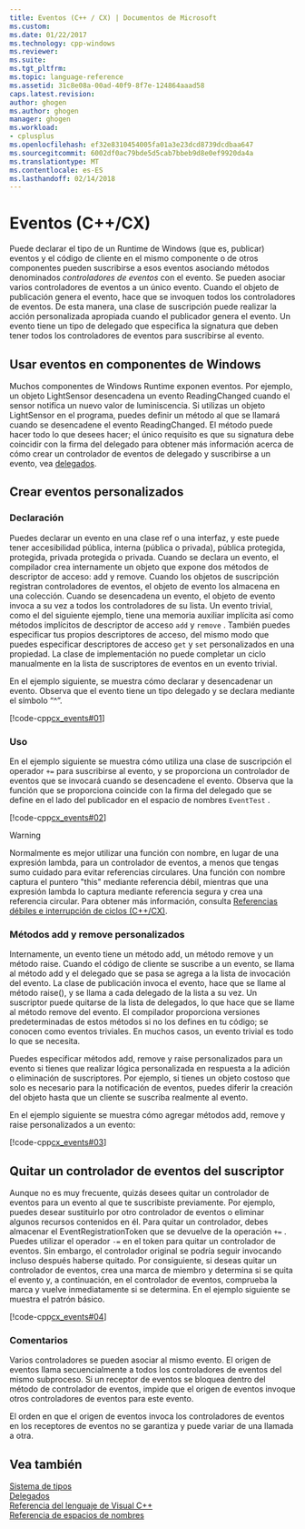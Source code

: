 ```yaml
---
title: Eventos (C++ / CX) | Documentos de Microsoft
ms.custom: 
ms.date: 01/22/2017
ms.technology: cpp-windows
ms.reviewer: 
ms.suite: 
ms.tgt_pltfrm: 
ms.topic: language-reference
ms.assetid: 31c8e08a-00ad-40f9-8f7e-124864aaad58
caps.latest.revision: 
author: ghogen
ms.author: ghogen
manager: ghogen
ms.workload:
- cplusplus
ms.openlocfilehash: ef32e8310454005fa01a3e23dcd8739dcdbaa647
ms.sourcegitcommit: 6002df0ac79bde5d5cab7bbeb9d8e0ef9920da4a
ms.translationtype: MT
ms.contentlocale: es-ES
ms.lasthandoff: 02/14/2018
---
```

# <a name="events-ccx"></a>Eventos (C++/CX)
Puede declarar el tipo de un Runtime de Windows (que es, publicar) eventos y el código de cliente en el mismo componente o de otros componentes pueden suscribirse a esos eventos asociando métodos denominados *controladores de eventos* con el evento. Se pueden asociar varios controladores de eventos a un único evento. Cuando el objeto de publicación genera el evento, hace que se invoquen todos los controladores de eventos. De esta manera, una clase de suscripción puede realizar la acción personalizada apropiada cuando el publicador genera el evento. Un evento tiene un tipo de delegado que especifica la signatura que deben tener todos los controladores de eventos para suscribirse al evento.  
  
## <a name="consuming-events-in-windows-components"></a>Usar eventos en componentes de Windows  
 Muchos componentes de Windows Runtime exponen eventos. Por ejemplo, un objeto LightSensor desencadena un evento ReadingChanged cuando el sensor notifica un nuevo valor de luminiscencia. Si utilizas un objeto LightSensor en el programa, puedes definir un método al que se llamará cuando se desencadene el evento ReadingChanged. El método puede hacer todo lo que desees hacer; el único requisito es que su signatura debe coincidir con la firma del delegado para obtener más información acerca de cómo crear un controlador de eventos de delegado y suscribirse a un evento, vea [delegados](../cppcx/delegates-c-cx.md).  
  
## <a name="creating-custom-events"></a>Crear eventos personalizados  
  
### <a name="declaration"></a>Declaración  
 Puedes declarar un evento en una clase ref o una interfaz, y este puede tener accesibilidad pública, interna (pública o privada), pública protegida, protegida, privada protegida o privada. Cuando se declara un evento, el compilador crea internamente un objeto que expone dos métodos de descriptor de acceso: add y remove. Cuando los objetos de suscripción registran controladores de eventos, el objeto de evento los almacena en una colección. Cuando se desencadena un evento, el objeto de evento invoca a su vez a todos los controladores de su lista. Un evento trivial, como el del siguiente ejemplo, tiene una memoria auxiliar implícita así como métodos implícitos de descriptor de acceso `add` y `remove` . También puedes especificar tus propios descriptores de acceso, del mismo modo que puedes especificar descriptores de acceso `get` y `set` personalizados en una propiedad.  La clase de implementación no puede completar un ciclo manualmente en la lista de suscriptores de eventos en un evento trivial.  
  
 En el ejemplo siguiente, se muestra cómo declarar y desencadenar un evento. Observa que el evento tiene un tipo delegado y se declara mediante el símbolo “^”.  
  
 [!code-cpp[cx_events#01](../cppcx/codesnippet/CPP/cx_events/class1.h#01)]  
  
### <a name="usage"></a>Uso  
 En el ejemplo siguiente se muestra cómo utiliza una clase de suscripción el operador `+=` para suscribirse al evento, y se proporciona un controlador de eventos que se invocará cuando se desencadene el evento. Observa que la función que se proporciona coincide con la firma del delegado que se define en el lado del publicador en el espacio de nombres `EventTest` .  
  
 [!code-cpp[cx_events#02](../cppcx/codesnippet/CPP/eventsupportinvs/eventclientclass.h#02)]  
  
> [!WARNING]
>  Normalmente es mejor utilizar una función con nombre, en lugar de una expresión lambda, para un controlador de eventos, a menos que tengas sumo cuidado para evitar referencias circulares. Una función con nombre captura el puntero "this" mediante referencia débil, mientras que una expresión lambda lo captura mediante referencia segura y crea una referencia circular. Para obtener más información, consulta [Referencias débiles e interrupción de ciclos (C++/CX)](../cppcx/weak-references-and-breaking-cycles-c-cx.md).  
  
### <a name="custom-add-and-remove-methods"></a>Métodos add y remove personalizados  
 Internamente, un evento tiene un método add, un método remove y un método raise. Cuando el código de cliente se suscribe a un evento, se llama al método add y el delegado que se pasa se agrega a la lista de invocación del evento. La clase de publicación invoca el evento, hace que se llame al método raise(), y se llama a cada delegado de la lista a su vez. Un suscriptor puede quitarse de la lista de delegados, lo que hace que se llame al método remove del evento. El compilador proporciona versiones predeterminadas de estos métodos si no los defines en tu código; se conocen como eventos triviales. En muchos casos, un evento trivial es todo lo que se necesita.  
  
 Puedes especificar métodos add, remove y raise personalizados para un evento si tienes que realizar lógica personalizada en respuesta a la adición o eliminación de suscriptores. Por ejemplo, si tienes un objeto costoso que solo es necesario para la notificación de eventos, puedes diferir la creación del objeto hasta que un cliente se suscriba realmente al evento.  
  
 En el ejemplo siguiente se muestra cómo agregar métodos add, remove y raise personalizados a un evento:  
  
 [!code-cpp[cx_events#03](../cppcx/codesnippet/CPP/cx_events/class1.h#03)]  
  
## <a name="removing-an-event-handler-from-the-subscriber-side"></a>Quitar un controlador de eventos del suscriptor  
 Aunque no es muy frecuente, quizás desees quitar un controlador de eventos para un evento al que te suscribiste previamente. Por ejemplo, puedes desear sustituirlo por otro controlador de eventos o eliminar algunos recursos contenidos en él. Para quitar un controlador, debes almacenar el EventRegistrationToken que se devuelve de la operación `+=` . Puedes utilizar el operador `-=` en el token para quitar un controlador de eventos.  Sin embargo, el controlador original se podría seguir invocando incluso después haberse quitado. Por consiguiente, si deseas quitar un controlador de eventos, crea una marca de miembro y determina si se quita el evento y, a continuación, en el controlador de eventos, comprueba la marca y vuelve inmediatamente si se determina. En el ejemplo siguiente se muestra el patrón básico.  
  
 [!code-cpp[cx_events#04](../cppcx/codesnippet/CPP/eventsupportinvs/eventclientclass.h#04)]  
  
### <a name="remarks"></a>Comentarios  
 Varios controladores se pueden asociar al mismo evento. El origen de eventos llama secuencialmente a todos los controladores de eventos del mismo subproceso. Si un receptor de eventos se bloquea dentro del método de controlador de eventos, impide que el origen de eventos invoque otros controladores de eventos para este evento.  
  
 El orden en que el origen de eventos invoca los controladores de eventos en los receptores de eventos no se garantiza y puede variar de una llamada a otra.  
  
## <a name="see-also"></a>Vea también  
 [Sistema de tipos](../cppcx/type-system-c-cx.md)   
 [Delegados](../cppcx/delegates-c-cx.md)   
 [Referencia del lenguaje de Visual C++](../cppcx/visual-c-language-reference-c-cx.md)   
 [Referencia de espacios de nombres](../cppcx/namespaces-reference-c-cx.md)